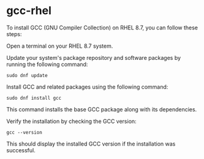 # gcc-rhel

To install GCC (GNU Compiler Collection) on RHEL 8.7, you can follow these steps:

Open a terminal on your RHEL 8.7 system.

Update your system's package repository and software packages by running the following command:
```
sudo dnf update
```
Install GCC and related packages using the following command:
```
sudo dnf install gcc
```

This command installs the base GCC package along with its dependencies.

Verify the installation by checking the GCC version:
```
gcc --version
```
This should display the installed GCC version if the installation was successful.
